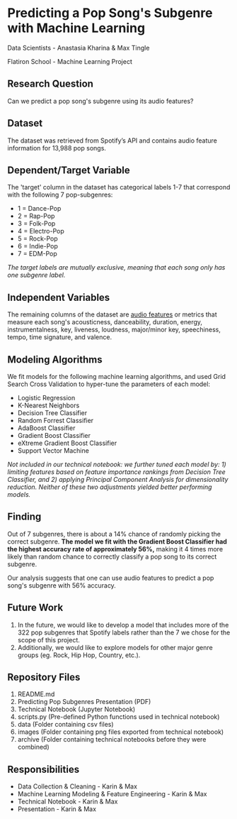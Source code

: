 # Predicting a Pop Song's Subgenre with Machine Learning

Data Scientists - Anastasia Kharina & Max Tingle 

Flatiron School - Machine Learning Project

## Research Question

Can we predict a pop song's subgenre using its audio features?

## Dataset

The dataset was retrieved from Spotify’s API and contains audio feature information for 13,988 pop songs.

## Dependent/Target Variable

The 'target' column in the dataset has categorical labels 1-7 that correspond with the following 7 pop-subgenres:
- 1 = Dance-Pop
- 2 = Rap-Pop
- 3 = Folk-Pop
- 4 = Electro-Pop
- 5 = Rock-Pop
- 6 = Indie-Pop
- 7 = EDM-Pop

*The target labels are mutually exclusive, meaning that each song only has one subgenre label.*


## Independent Variables

The remaining columns of the dataset are [audio features](https://developer.spotify.com/documentation/web-api/reference/tracks/get-several-audio-features/) or metrics that measure each song's acousticness, danceability, duration, energy, instrumentalness, key, liveness, loudness, major/minor key, speechiness, tempo, time signature, and valence.


## Modeling Algorithms

We fit models for the following machine learning algorithms, and used Grid Search Cross Validation to hyper-tune the parameters of each model:
- Logistic Regression
- K-Nearest Neighbors
- Decision Tree Classifier
- Random Forrest Classifier
- AdaBoost Classifier
- Gradient Boost Classifier
- eXtreme Gradient Boost Classifier
- Support Vector Machine

*Not included in our technical notebook: we further tuned each model by: 1) limiting features based on feature importance rankings from Decision Tree Classifier, and 2) applying Principal Component Analysis for dimensionality reduction. Neither of these two adjustments yielded better performing models.*

## Finding

Out of 7 subgenres, there is about a 14% chance of randomly picking the correct subgenre. **The model we fit with the Gradient Boost Classifier had the highest accuracy rate of approximately 56%,** making it 4 times more likely than random chance to correctly classify a pop song to its correct subgenre. 

Our analysis suggests that one can use audio features to predict a pop song's subgenre with 56% accuracy.


## Future Work

1. In the future, we would like to develop a model that includes more of the 322 pop subgenres that Spotify labels rather than the 7 we chose for the scope of this project. 
2. Additionally, we would like to explore models for other major genre groups (eg. Rock, Hip Hop, Country, etc.).


## Repository Files

1. README.md
2. Predicting Pop Subgenres Presentation (PDF)
3. Technical Notebook (Jupyter Notebook)
4. scripts.py (Pre-defined Python functions used in technical notebook)
5. data (Folder containing csv files)
6. images (Folder containing png files exported from technical notebook)
7. archive (Folder containing technical notebooks before they were combined)


## Responsibilities

- Data Collection & Cleaning - Karin & Max
- Machine Learning Modeling & Feature Engineering - Karin & Max
- Technical Notebook - Karin & Max
- Presentation - Karin & Max
